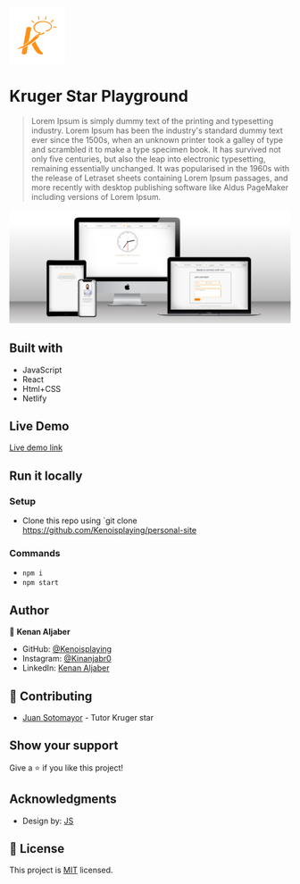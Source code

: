 <img src="./src/assets/logo.png" height="100px">

# Kruger Star Playground

>Lorem Ipsum is simply dummy text of the printing and typesetting industry. Lorem Ipsum has been the industry's standard dummy text ever since the 1500s, when an unknown printer took a galley of type and scrambled it to make a type specimen book. It has survived not only five centuries, but also the leap into electronic typesetting, remaining essentially unchanged. It was popularised in the 1960s with the release of Letraset sheets containing Lorem Ipsum passages, and more recently with desktop publishing software like Aldus PageMaker including versions of Lorem Ipsum.

<img src="./src/assets/ScreenShot.png"/>

## Built with

- JavaScript
- React
- Html+CSS 
- Netlify

## Live Demo

[Live demo link](https://kruger-star-playground-kj.netlify.app/)


## Run it locally

 ### Setup

 - Clone this repo using `git clone https://github.com/Kenoisplaying/personal-site

 ### Commands

 - `npm i`
 - `npm start`

## Author

👤 **Kenan Aljaber**

- GitHub: [@Kenoisplaying](https://github.com/Kenoisplaying)
- Instagram: [@Kinanjabr0](https://www.instagram.com/kinanjabr0/)
- LinkedIn: [Kenan Aljaber](https://www.linkedin.com/in/kenan-aljaber-a232aa187/)

## 🤝 Contributing

- [Juan Sotomayor](https://github.com/Juanse7793) - Tutor Kruger star

 ## Show your support

Give a ⭐ if you like this project!


## Acknowledgments

- Design by: [JS](https://github.com/Juanse7793)

## 📝 License

This project is [MIT](./MIT.md) licensed.


 

